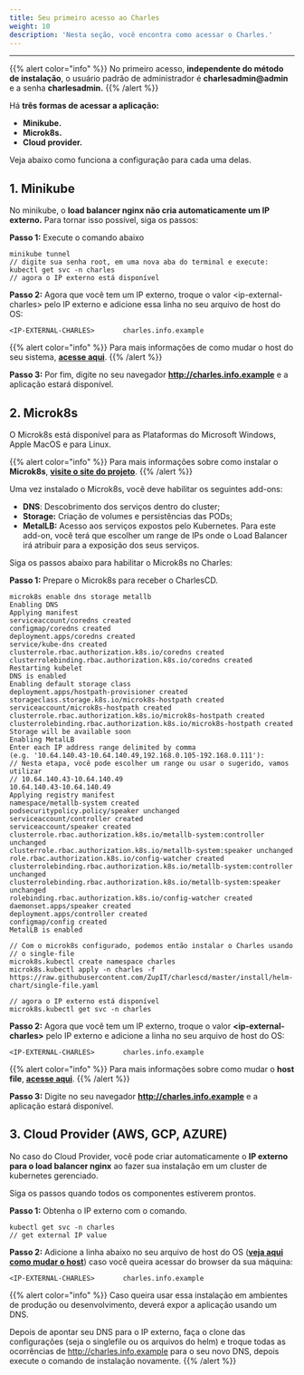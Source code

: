```yaml
---
title: Seu primeiro acesso ao Charles
weight: 10
description: 'Nesta seção, você encontra como acessar o Charles.'
---
```


---

{{% alert color="info" %}}
No primeiro acesso, **independente do método de instalação**, o usuário padrão de administrador é **charlesadmin@admin** e a senha **charlesadmin.**
{{% /alert %}}

Há **três formas de acessar a aplicação:** 

* **Minikube.**
* **Microk8s.** 
* **Cloud provider.** 

Veja abaixo como funciona a configuração para cada uma delas.

## **1. Minikube**

No minikube, o **load balancer nginx não cria automaticamente um IP externo.** Para tornar isso possível, siga os passos: 

**Passo 1:** Execute o comando abaixo

```text
minikube tunnel
// digite sua senha root, em uma nova aba do terminal e execute:
kubectl get svc -n charles
// agora o IP externo está disponível
```

**Passo 2:** Agora que você tem um IP externo, troque o valor &lt;ip-external-charles&gt; pelo IP externo e adicione essa linha no seu arquivo de host do OS: 

```text
<IP-EXTERNAL-CHARLES>       charles.info.example
```

{{% alert color="info" %}}
Para mais informações de como mudar o host do seu sistema, [**acesse aqui**](https://www.howtogeek.com/howto/27350/beginner-geek-how-to-edit-your-hosts-file/). 
{{% /alert %}}

**Passo 3:** Por fim, digite no seu navegador **http://charles.info.example** e a aplicação estará disponível.

## 2. Microk8s

O Microk8s está disponível para as Plataformas do Microsoft Windows, Apple MacOS e para Linux. 

{{% alert color="info" %}}
Para mais informações sobre como instalar o **Microk8s**, [**visite o site do projeto**](https://microk8s.io). 
{{% /alert %}}

Uma vez instalado o Microk8s, você deve habilitar os seguintes add-ons:

* **DNS**: Descobrimento dos serviços dentro do cluster;
* **Storage:** Criação de volumes e persistências das PODs;
* **MetalLB:** Acesso aos serviços expostos pelo Kubernetes. Para este add-on, você terá que escolher um range de IPs onde o Load Balancer irá atribuir para a exposição dos seus serviços.

Siga os passos abaixo para habilitar o Microk8s no Charles: 

**Passo 1:** Prepare o Microk8s para receber o CharlesCD.

```text
microk8s enable dns storage metallb
Enabling DNS
Applying manifest
serviceaccount/coredns created
configmap/coredns created
deployment.apps/coredns created
service/kube-dns created
clusterrole.rbac.authorization.k8s.io/coredns created
clusterrolebinding.rbac.authorization.k8s.io/coredns created
Restarting kubelet
DNS is enabled
Enabling default storage class
deployment.apps/hostpath-provisioner created
storageclass.storage.k8s.io/microk8s-hostpath created
serviceaccount/microk8s-hostpath created
clusterrole.rbac.authorization.k8s.io/microk8s-hostpath created
clusterrolebinding.rbac.authorization.k8s.io/microk8s-hostpath created
Storage will be available soon
Enabling MetalLB
Enter each IP address range delimited by comma 
(e.g. '10.64.140.43-10.64.140.49,192.168.0.105-192.168.0.111'):
// Nesta etapa, você pode escolher um range ou usar o sugerido, vamos utilizar
// 10.64.140.43-10.64.140.49
10.64.140.43-10.64.140.49
Applying registry manifest
namespace/metallb-system created
podsecuritypolicy.policy/speaker unchanged
serviceaccount/controller created
serviceaccount/speaker created
clusterrole.rbac.authorization.k8s.io/metallb-system:controller unchanged
clusterrole.rbac.authorization.k8s.io/metallb-system:speaker unchanged
role.rbac.authorization.k8s.io/config-watcher created
clusterrolebinding.rbac.authorization.k8s.io/metallb-system:controller unchanged
clusterrolebinding.rbac.authorization.k8s.io/metallb-system:speaker unchanged
rolebinding.rbac.authorization.k8s.io/config-watcher created
daemonset.apps/speaker created
deployment.apps/controller created
configmap/config created
MetalLB is enabled

// Com o microk8s configurado, podemos então instalar o Charles usando
// o single-file
microk8s.kubectl create namespace charles
​​microk8s.kubectl apply -n charles -f https://raw.githubusercontent.com/ZupIT/charlescd/master/install/helm-chart/single-file.yaml

// agora o IP externo está disponível
microk8s.kubectl get svc -n charles

```

**Passo 2:** Agora que você tem um IP externo, troque o valor **&lt;ip-external-charles&gt;** pelo IP externo e adicione a linha no seu arquivo de host do OS: 

```text
<IP-EXTERNAL-CHARLES>       charles.info.example
```

{{% alert color="info" %}}
Para mais informações sobre como mudar o **host file**, [**acesse aqui**](https://www.howtogeek.com/howto/27350/beginner-geek-how-to-edit-your-hosts-file/). 
{{% /alert %}}

**Passo 3:** Digite no seu navegador **http://charles.info.example** e a aplicação estará disponível.

## **3. Cloud Provider \(AWS, GCP, AZURE\)**

No caso do Cloud Provider, você pode criar automaticamente o **IP externo para o load balancer nginx**  ao fazer sua instalação em um cluster de kubernetes gerenciado. 

Siga os passos quando todos os componentes estiverem prontos.

**Passo 1:**  Obtenha o IP externo com o comando.

```text
kubectl get svc -n charles
// get external IP value
```

**Passo 2:** Adicione a linha abaixo no seu arquivo de host do OS \([**veja aqui como mudar o host**](https://www.howtogeek.com/howto/27350/beginner-geek-how-to-edit-your-hosts-file/)\) caso você queira acessar do browser da sua máquina:

```text
<IP-EXTERNAL-CHARLES>       charles.info.example
```

{{% alert color="info" %}}
Caso queira usar essa instalação em ambientes de produção ou desenvolvimento, deverá expor a aplicação usando um DNS.

Depois de apontar seu DNS para o IP externo, faça o clone das configurações \(seja o singlefile ou os arquivos do helm\) e troque todas as ocorrências de http://charles.info.example para o seu novo DNS, depois execute o comando de instalação novamente.
{{% /alert %}}
